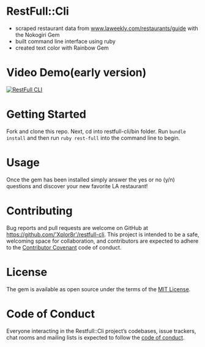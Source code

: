 # RestFull::Cli

+ scraped restaurant data from www.laweekly.com/restaurants/guide with the Nokogiri Gem
+ built command line interface using ruby
+ created text color with Rainbow Gem

# Video Demo(early version)

[![RestFull CLI](https://img.youtube.com/vi/Sl9yNGRtyrw/hqdefault.jpg)](https://youtu.be/Sl9yNGRtyrw)

# Getting Started
Fork and clone this repo. Next, cd into restfull-cli/bin folder. Run `bundle install` and then run `ruby rest-full` into the command line to begin.

# Usage

Once the gem has been installed simply answer the yes or no (y/n) questions and discover your new favorite LA restaurant!

# Contributing

Bug reports and pull requests are welcome on GitHub at https://github.com/'Xplor8r'/restfull-cli. This project is intended to be a safe, welcoming space for collaboration, and contributors are expected to adhere to the [Contributor Covenant](http://contributor-covenant.org) code of conduct.

# License

The gem is available as open source under the terms of the [MIT License](https://opensource.org/licenses/MIT).

# Code of Conduct

Everyone interacting in the Restfull::Cli project’s codebases, issue trackers, chat rooms and mailing lists is expected to follow the [code of conduct](https://github.com/'Xplor8r'/restfull-cli/blob/master/CODE_OF_CONDUCT.md).
